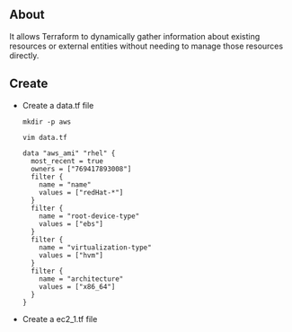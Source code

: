 ## About
It allows Terraform to dynamically gather information about existing resources or external entities without needing to manage those resources directly.

## Create
- Create a data.tf file
  ```
  mkdir -p aws
  ```
  ```
  vim data.tf
  ```
  ```
  data "aws_ami" "rhel" {
    most_recent = true
    owners = ["769417893008"]
    filter {
      name = "name"
      values = ["redHat-*"]
    }
    filter {
      name = "root-device-type"
      values = ["ebs"]
    }
    filter {
      name = "virtualization-type"
      values = ["hvm"]
    }
    filter {
      name = "architecture"
      values = ["x86_64"]
    }
  }
  ```
- Create a ec2_1.tf file
  ```
  
  ```
